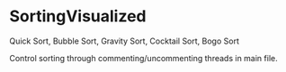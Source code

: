 # SortingVisualized
Quick Sort, Bubble Sort, Gravity Sort, Cocktail Sort, Bogo Sort

Control sorting through commenting/uncommenting threads in main file.
